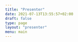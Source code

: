 ```yaml
---
title: "Presenter"
date: 2021-07-13T13:55:57+02:00
draft: false
type: page
layout: "presenter"
menu: main
---
```


